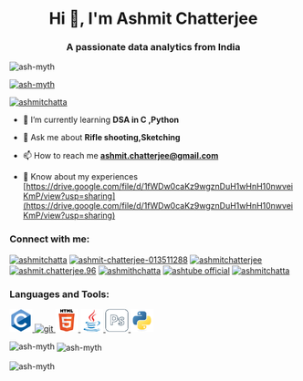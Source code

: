 <h1 align="center">Hi 👋, I'm Ashmit Chatterjee</h1>
<h3 align="center">A passionate data analytics from India</h3>

<p align="left"> <img src="https://komarev.com/ghpvc/?username=ash-myth&label=Profile%20views&color=0e75b6&style=flat" alt="ash-myth" /> </p>

<p align="left"> <a href="https://github.com/ryo-ma/github-profile-trophy"><img src="https://github-profile-trophy.vercel.app/?username=ash-myth" alt="ash-myth" /></a> </p>

<p align="left"> <a href="https://twitter.com/ashmithchatta" target="blank"><img src="https://img.shields.io/twitter/follow/ashmithchatta?logo=twitter&style=for-the-badge" alt="ashmitchatta" /></a> </p>

- 🌱 I’m currently learning **DSA in C ,Python**

- 💬 Ask me about **Rifle shooting,Sketching**

- 📫 How to reach me **ashmit.chatterjee@gmail.com**

- 📄 Know about my experiences [https://drive.google.com/file/d/1fWDw0caKz9wgznDuH1wHnH10nwveiKmP/view?usp=sharing](https://drive.google.com/file/d/1fWDw0caKz9wgznDuH1wHnH10nwveiKmP/view?usp=sharing)

<h3 align="left">Connect with me:</h3>
<p align="left">
<a href="https://twitter.com/ashmitchatta" target="blank"><img align="center" src="https://raw.githubusercontent.com/rahuldkjain/github-profile-readme-generator/master/src/images/icons/Social/twitter.svg" alt="ashmitchatta" height="30" width="40" /></a>
<a href="https://linkedin.com/in/ashmit-chatterjee-013511288" target="blank"><img align="center" src="https://raw.githubusercontent.com/rahuldkjain/github-profile-readme-generator/master/src/images/icons/Social/linked-in-alt.svg" alt="ashmit-chatterjee-013511288" height="30" width="40" /></a>
<a href="https://kaggle.com/ashmitchatterjee" target="blank"><img align="center" src="https://raw.githubusercontent.com/rahuldkjain/github-profile-readme-generator/master/src/images/icons/Social/kaggle.svg" alt="ashmitchatterjee" height="30" width="40" /></a>
<a href="https://fb.com/ashmit.chatterjee.96" target="blank"><img align="center" src="https://raw.githubusercontent.com/rahuldkjain/github-profile-readme-generator/master/src/images/icons/Social/facebook.svg" alt="ashmit.chatterjee.96" height="30" width="40" /></a>
<a href="https://instagram.com/ashmitchatta" target="blank"><img align="center" src="https://raw.githubusercontent.com/rahuldkjain/github-profile-readme-generator/master/src/images/icons/Social/instagram.svg" alt="ashmithchatta" height="30" width="40" /></a>
<a href="https://www.youtube.com/c/ashtube official" target="blank"><img align="center" src="https://raw.githubusercontent.com/rahuldkjain/github-profile-readme-generator/master/src/images/icons/Social/youtube.svg" alt="ashtube official" height="30" width="40" /></a>
<a href="https://www.leetcode.com/ashmitchatta" target="blank"><img align="center" src="https://raw.githubusercontent.com/rahuldkjain/github-profile-readme-generator/master/src/images/icons/Social/leet-code.svg" alt="ashmitchatta" height="30" width="40" /></a>
</p>

<h3 align="left">Languages and Tools:</h3>
<p align="left"> <a href="https://www.cprogramming.com/" target="_blank" rel="noreferrer"> <img src="https://raw.githubusercontent.com/devicons/devicon/master/icons/c/c-original.svg" alt="c" width="40" height="40"/> </a> <a href="https://git-scm.com/" target="_blank" rel="noreferrer"> <img src="https://www.vectorlogo.zone/logos/git-scm/git-scm-icon.svg" alt="git" width="40" height="40"/> </a> <a href="https://www.w3.org/html/" target="_blank" rel="noreferrer"> <img src="https://raw.githubusercontent.com/devicons/devicon/master/icons/html5/html5-original-wordmark.svg" alt="html5" width="40" height="40"/> </a> <a href="https://www.java.com" target="_blank" rel="noreferrer"> <img src="https://raw.githubusercontent.com/devicons/devicon/master/icons/java/java-original.svg" alt="java" width="40" height="40"/> </a> <a href="https://www.photoshop.com/en" target="_blank" rel="noreferrer"> <img src="https://raw.githubusercontent.com/devicons/devicon/master/icons/photoshop/photoshop-line.svg" alt="photoshop" width="40" height="40"/> </a> <a href="https://www.python.org" target="_blank" rel="noreferrer"> <img src="https://raw.githubusercontent.com/devicons/devicon/master/icons/python/python-original.svg" alt="python" width="40" height="40"/> </a> </p>

<p><img align="left" src="https://github-readme-stats.vercel.app/api/top-langs?username=ash-myth&show_icons=true&locale=en&layout=compact" alt="ash-myth" /></p>

<p>&nbsp;<img align="center" src="https://github-readme-stats.vercel.app/api?username=ash-myth&show_icons=true&locale=en" alt="ash-myth" /></p>

<p><img align="center" src="https://github-readme-streak-stats.herokuapp.com/?user=ash-myth&" alt="ash-myth" /></p>

